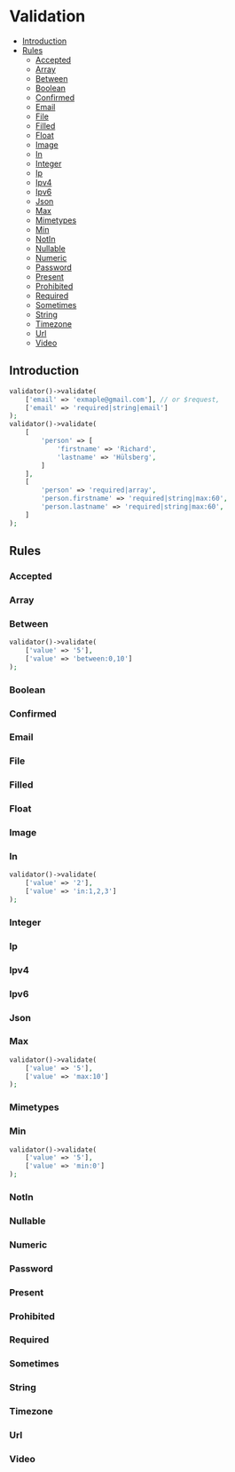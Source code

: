 # Validation

- [Introduction](#introduction)
- [Rules](#rules)
    - [Accepted](#accepted)
    - [Array](#array)
    - [Between](#between)
    - [Boolean](#boolean)
    - [Confirmed](#confirmed)
    - [Email](#email)
    - [File](#file)
    - [Filled](#filled)
    - [Float](#float)
    - [Image](#image)
    - [In](#in)
    - [Integer](#integer)
    - [Ip](#ip)
    - [Ipv4](#ipv4)
    - [Ipv6](#ipv6)
    - [Json](#json)
    - [Max](#max)
    - [Mimetypes](#mimetypes)
    - [Min](#min)
    - [NotIn](#notin)
    - [Nullable](#nullable)
    - [Numeric](#numeric)
    - [Password](#password)
    - [Present](#present)
    - [Prohibited](#prohibited)
    - [Required](#required)
    - [Sometimes](#sometimes)
    - [String](#string)
    - [Timezone](#timezone)
    - [Url](#url)
    - [Video](#video)

## Introduction

```php
validator()->validate(
    ['email' => 'exmaple@gmail.com'], // or $request,
    ['email' => 'required|string|email']
);
validator()->validate(
    [
        'person' => [
            'firstname' => 'Richard',
            'lastname' => 'Hülsberg',
        ]
    ],
    [
        'person' => 'required|array',
        'person.firstname' => 'required|string|max:60',
        'person.lastname' => 'required|string|max:60',
    ]
);
```

## Rules

### Accepted

### Array

### Between

```php
validator()->validate(
    ['value' => '5'],
    ['value' => 'between:0,10']
);
```

### Boolean

### Confirmed

### Email

### File

### Filled

### Float

### Image

### In

```php
validator()->validate(
    ['value' => '2'],
    ['value' => 'in:1,2,3']
);
```

### Integer

### Ip

### Ipv4

### Ipv6

### Json

### Max

```php
validator()->validate(
    ['value' => '5'],
    ['value' => 'max:10']
);
```

### Mimetypes

### Min

```php
validator()->validate(
    ['value' => '5'],
    ['value' => 'min:0']
);
```

### NotIn

### Nullable

### Numeric

### Password

### Present

### Prohibited

### Required

### Sometimes

### String

### Timezone

### Url

### Video
